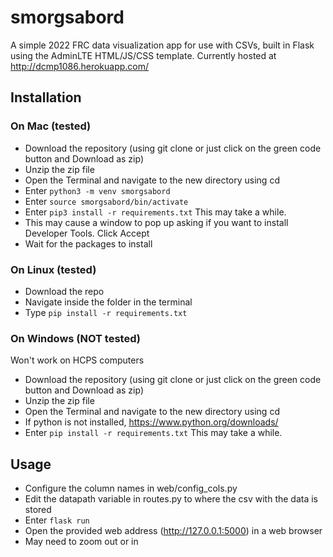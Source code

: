 # smorgsabord
A simple 2022 FRC data visualization app for use with CSVs, built in Flask using the AdminLTE HTML/JS/CSS template. Currently hosted at http://dcmp1086.herokuapp.com/

## Installation
### On Mac (tested)
- Download the repository (using git clone or just click on the green code button and Download as zip)
- Unzip the zip file
- Open the Terminal and navigate to the new directory using cd
- Enter `python3 -m venv smorgsabord`
- Enter `source smorgsabord/bin/activate`
- Enter `pip3 install -r requirements.txt` This may take a while.
- This may cause a window to pop up asking if you want to install Developer Tools. Click Accept
- Wait for the packages to install
### On Linux (tested)
- Download the repo
- Navigate inside the folder in the terminal
- Type `pip install -r requirements.txt`
### On Windows (NOT tested)
Won't work on HCPS computers
- Download the repository (using git clone or just click on the green code button and Download as zip)
- Unzip the zip file
- Open the Terminal and navigate to the new directory using cd
- If python is not installed, https://www.python.org/downloads/
- Enter `pip install -r requirements.txt` This may take a while.

## Usage
- Configure the column names in web/config_cols.py
- Edit the datapath variable in routes.py to where the csv with the data is stored
- Enter `flask run`
- Open the provided web address (http://127.0.0.1:5000) in a web browser
- May need to zoom out or in

